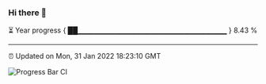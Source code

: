 ### Hi there 👋

⏳ Year progress { ██▁▁▁▁▁▁▁▁▁▁▁▁▁▁▁▁▁▁▁▁▁▁▁▁▁▁▁▁ } 8.43 %

---

⏰ Updated on Mon, 31 Jan 2022 18:23:10 GMT

![Progress Bar CI](https://github.com/ZhaoGui/ZhaoGui/workflows/Progress%20Bar%20CI/badge.svg)
